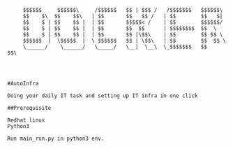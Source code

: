  		 $$$$$$     $$$$$$\     /$$$$$$   $$ | $$$ /   /$$$$$$$   $$$$$$\ 
		 $$    $\  $$    $$\   | $$       $$   $$ /   | $$        $$   $| 
 		 $$    $ | $$    $$ |  | $$       $$$$$< /    | $$        $$$$$$/	
 		 $$    $ | $$    $$ |  | $$       $$  $$      | $$$$$$$$  $$  \ 
 		 $$    $ | $$    $$ |  | $$       $$ |\$$\    | $$        $$ $$ \
		 $$$$$$  |  \$$$$$  |  \ $$$$$$   $$ | \$$\   | $$        $$  $$ \
  		 \______/    \______/   \_____/   \__|  \__\  \_$$$$$$$   $$    $$\
   		
                                      


	#AutoInfra

	Doing your daily IT task and setting up IT infra in one click

	##Prerequisite

	Redhat linux
	Python3 

	Run main_run.py in python3 env.
